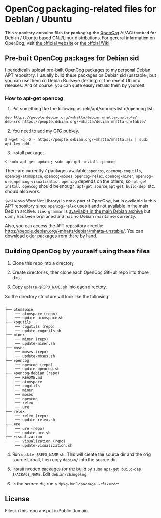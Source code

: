 # OpenCog packaging-related files for Debian / Ubuntu

This repository contains files for packaging the [OpenCog](https://github.com/opencog) AI/AGI testbed for Debian / Ubuntu based GNU/Linux distributions.  For general information on OpenCog, visit [the official website](https://opencog.org/) or [the offcial Wiki](https://wiki.opencog.org/w/The_Open_Cognition_Project).

## Pre-built OpenCog packages for Debian sid

I periodically upload pre-built OpenCog packages to my personal Debian APT repository.  I usually build these packages on Debian sid (unstable), but you can use them on Debian Bullseye (testing) or the recent Ubuntu releases.  And of course, you can quite easily rebuild them by yourself.

### How to apt-get opencog

1. Put something like the following as /etc/apt/sources.list.d/opencog.list:

```
deb https://people.debian.org/~mhatta/debian mhatta-unstable/
deb-src https://people.debian.org/~mhatta/debian mhatta-unstable/
```

2. You need to add my GPG pubkey.

``
$ wget -q -O - https://people.debian.org/~mhatta/mhatta.asc | sudo apt-key add
``

3. Install packages.

``
$ sudo apt-get update; sudo apt-get install opencog
``

There are currently 7 packages available: `opencog`, `opencog-cogutils`, `opencog-atomspace`, `opencog-moses`, `opencog-relex`, `opencog-miner`, `opencog-ure`, `opencog-visualization`. `opencog` depends on the others, so `apt-get install opencog` should be enough.  `apt-get source`,`apt-get build-dep`, etc. should also work.

`jwnl`(Java WordNet Library) is not a part of OpenCog, but is available in this APT repository since `opencog-relex` uses it and not available in the main Debian archive.  `link-grammar` is [avavilable in the main Debian archive](https://tracker.debian.org/pkg/link-grammar) but sadly has been orphaned and has no Debian maintainer currently.

Also, you can access the APT repository directly: https://people.debian.org/~mhatta/debian/mhatta-unstable/. You can download older packages from there by hand.

## Building OpenCog by yourself using these files

1. Clone this repo into a directory.

2. Create directories, then clone each OpenCog GitHub repo into those dirs.

3. Copy `update-$REPO_NAME.sh` into each directory.

So the directory structure will look like the following:

```
.
├── atomspace
│   ├── atomspace (repo)
│   └── update-atomspace.sh
├── cogutils
│   ├── cogutils (repo)
│   └── update-cogutils.sh
├── miner
│   ├── miner (repo)
│   └── update-miner.sh
├── moses
│   ├── moses (repo)
│   └── update-moses.sh
├── opencog
│   ├── opencog (repo)
│   └── update-opencog.sh
├── opencog-debian (repo)
│   ├── README.md
│   ├── atomspace
│   ├── cogutils
│   ├── miner
│   ├── moses
│   ├── opencog
│   └── relex
│   └── ure
├── relex
│   ├── relex (repo)
│   └── update-relex.sh
├── ure
│   ├── ure (repo)
│   └── update-ure.sh
├── visualization
    ├── visualization (repo)
    └── update-visualization.sh
```

4. Run `update-$REPO_NAME.sh`.  This will create the source dir and the orig source tarball, then copy `debian/` into the source dir.

5. Install needed packages for the build by `sudo apt-get build-dep $PACKAGE_NAME`.  Edit `debian/changelog`.

6. In the source dir, run `$ dpkg-buildpackage -rfakeroot`

## License

Files in this repo are put in Public Domain.
